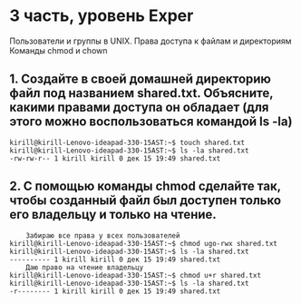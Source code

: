 # 3 часть, уровень Exper

Пользователи и группы в UNIX.
Права доступа к файлам и директориям
Команды chmod и chown

## 1. Создайте в своей домашней директорию файл под названием shared.txt. Объясните, какими правами доступа он обладает (для этого можно воспользоваться командой ls -la)


```console
kirill@kirill-Lenovo-ideapad-330-15AST:~$ touch shared.txt
kirill@kirill-Lenovo-ideapad-330-15AST:~$ ls -la shared.txt 
-rw-rw-r-- 1 kirill kirill 0 дек 15 19:49 shared.txt
```

## 2. C помощью команды chmod сделайте так, чтобы созданный файл был доступен только его владельцу и только на чтение.


```console
    Забираю все права у всех пользователей
kirill@kirill-Lenovo-ideapad-330-15AST:~$ chmod ugo-rwx shared.txt 
kirill@kirill-Lenovo-ideapad-330-15AST:~$ ls -la shared.txt 
---------- 1 kirill kirill 0 дек 15 19:49 shared.txt
    Даю право на чтение владельцу
kirill@kirill-Lenovo-ideapad-330-15AST:~$ chmod u+r shared.txt 
kirill@kirill-Lenovo-ideapad-330-15AST:~$ ls -la shared.txt 
-r-------- 1 kirill kirill 0 дек 15 19:49 shared.txt
```


